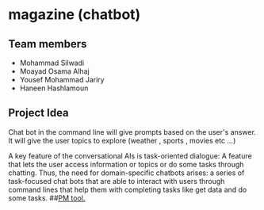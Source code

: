 # magazine (chatbot)

## Team members

- Mohammad Silwadi
- Moayad Osama Alhaj
- Yousef Mohammad Jariry
- Haneen Hashlamoun

## Project Idea

Chat bot in the command line will give prompts based on the user's answer. It will give the user topics to explore (weather , sports , movies etc ...)

A key feature of the conversational AIs is task-oriented dialogue: A feature that lets the user access information or topics or do some tasks through chatting. Thus, the need for domain-specific chatbots arises: a series of task-focused chat bots that are able to interact with users through command lines that help them with completing tasks like get data and do some tasks.
##[PM tool.](https://trello.com/b/zVIV42K9/swat-team)

